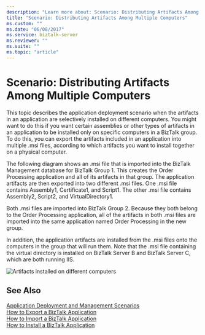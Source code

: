 ```yaml
---
description: "Learn more about: Scenario: Distributing Artifacts Among Multiple Computers"
title: "Scenario: Distributing Artifacts Among Multiple Computers"
ms.custom: ""
ms.date: "06/08/2017"
ms.service: biztalk-server
ms.reviewer: ""
ms.suite: ""
ms.topic: "article"
---
```

# Scenario: Distributing Artifacts Among Multiple Computers
This topic describes the application deployment scenario when the artifacts in an application are selectively installed on different computers. You might want to do this if you want certain assemblies or other types of artifacts in an application to be installed only on specific computers in a BizTalk group. To do this, you can export the artifacts included in an application into multiple .msi files, according to which artifacts you want to install together on a physical computer.  
  
 The following diagram shows an .msi file that is imported into the BizTalk Management database for BizTalk Group 1. This creates the Order Processing application and all of its artifacts in that group. The application artifacts are then exported into two different .msi files. One .msi file contains Assembly1, Certificate1, and Script1. The other .msi file contains Assembly2, Script2, and VirtualDirectory1.  
  
 Both .msi files are imported into BizTalk Group 2. Because they both belong to the Order Processing application, all of the artifacts in both .msi files are imported into the same application named Order Processing in the new group.  
  
 In addition, the application artifacts are installed from the .msi files onto the computers in the group that will run them. Note that the .msi file containing the virtual directory is installed on BizTalk Server B and BizTalk Server C, which are both running IIS.  
  
 ![Artifacts installed on different computers](../core/media/distributionofartifacts.gif "DistributionOfArtifacts")  
  
## See Also  
 [Application Deployment and Management Scenarios](../core/application-deployment-and-management-scenarios.md)   
 [How to Export a BizTalk Application](../core/how-to-export-a-biztalk-application.md)   
 [How to Import a BizTalk Application](../core/how-to-import-a-biztalk-application.md)   
 [How to Install a BizTalk Application](../core/how-to-install-a-biztalk-application.md)
